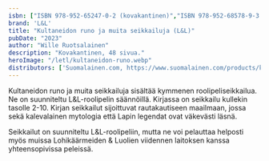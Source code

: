 ```yaml
---
isbn: ["ISBN 978-952-65247-0-2 (kovakantinen)","ISBN 978-952-68578-9-3 (PDF)"]
brand: 'L&L'
title: "Kultaneidon runo ja muita seikkailuja (L&L)"
pubDate: "2023"
author: "Wille Ruotsalainen"
description: "Kovakantinen, 48 sivua."
heroImage: "/letl/kultaneidon-runo.webp"
distributors: ['Suomalainen.com, https://www.suomalainen.com/products/kultaneidon-runo-ja-muita-seikkailuja']
---
```

Kultaneidon runo ja muita seikkailuja sisältää kymmenen roolipeliseikkailua. Ne on suunniteltu L&L-roolipelin säännöillä. Kirjassa on seikkailu kullekin tasolle 2-10. Kirjan seikkailut sijoittuvat rautakautiseen maailmaan, jossa sekä kalevalainen mytologia että Lapin legendat ovat väkevästi läsnä.

Seikkailut on suunniteltu L&L-roolipeliin, mutta ne voi pelauttaa helposti myös muissa Lohikäärmeiden & Luolien viidennen laitoksen kanssa yhteensopivissa peleissä.
